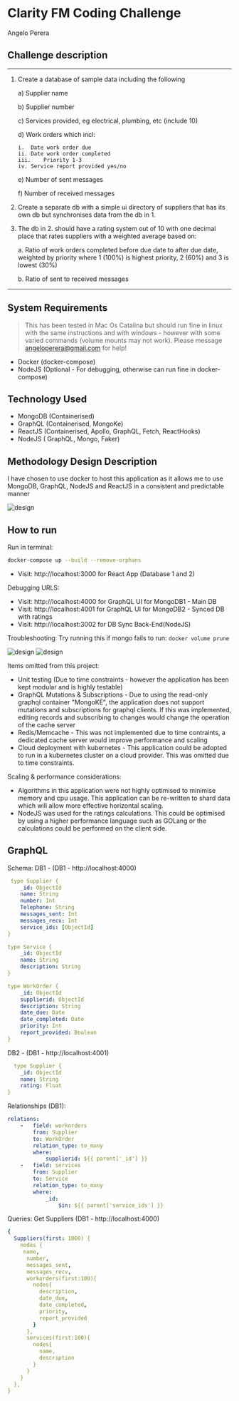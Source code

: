 # Clarity FM Coding Challenge
Angelo Perera

## Challenge description
---
1.	Create a database of sample data including the following

    a)	Supplier name

    b)	Supplier number

    c)	Services provided, eg electrical, plumbing, etc (include 10)
  
    d)	Work orders which incl:

        i.	Date work order due
        ii.	Date work order completed
        iii.	Priority 1-3
        iv.	Service report provided yes/no
    e)	Number of sent messages

    f) Number of received messages
  
2.	Create a separate db with a simple ui directory of suppliers that has its own db but synchronises data from the db in 1.

3.	The db in 2. should have a rating system out of 10 with one decimal place that rates suppliers with a weighted average based on:

    a.	Ratio of work orders completed before due date to after due date, weighted by priority where 1 (100%) is highest priority, 2 (60%) and 3 is lowest (30%)
    
    b.	Ratio of sent to received messages

---

## System Requirements
> This has been tested in Mac Os Catalina but should run fine in linux with the same instructions and with windows - however with some varied commands (volume mounts may not work). Please message angeloperera@gmail.com for help!
* Docker (docker-compose)
* NodeJS (Optional - For debugging, otherwise can run fine in docker-compose)


## Technology Used
* MongoDB (Containerised)
* GraphQL (Containerised, MongoKe)
* ReactJS (Containerised, Apollo, GraphQL, Fetch, ReactHooks)
* NodeJS ( GraphQL, Mongo, Faker)


## Methodology Design Description
I have chosen to use docker to host this application as it allows me to use MongoDB, GraphQL, NodeJS and ReactJS in a consistent and predictable manner

![design](ClarityDesign.png "Architectural Design")

## How to run
Run in terminal:
```bash
docker-compose up --build --remove-orphans
```

* Visit: http://localhost:3000 for React App (Database 1 and 2)

Debugging URLS:
* Visit: http://localhost:4000 for GraphQL UI for MongoDB1 - Main DB
* Visit: http://localhost:4001 for GraphQL UI for MongoDB2 - Synced DB with ratings
* Visit: http://localhost:3002 for DB Sync Back-End(NodeJS)

Troubleshooting:
Try running this if mongo fails to run:
`docker volume prune`

![design](DB1.png "Database 1")
![design](DB2.png "Database 2")

Items omitted from this project:
* Unit testing (Due to time constraints - however the application has been kept modular and is highly testable)
* GraphQL Mutations & Subscriptions - Due to using the read-only graphql container "MongoKE", the application does not support mutations and subscriptions for graphql clients. If this was implemented, editing records and subscribing to changes would change the operation of the cache server
* Redis/Memcache - This was not implemented due to time contraints, a dedicated cache server would improve performance and scaling
* Cloud deployment with kubernetes - This application could be adopted to run in a kubernetes cluster on a cloud provider. This was omitted due to time constraints.

Scaling & performance considerations:
* Algorithms in this application were not highly optimised to minimise memory and cpu usage. This application can be re-written to shard data which will allow more effective horizontal scaling.
* NodeJS was used for the ratings calculations. This could be optimised by using a higher performance language such as GOLang or the calculations could be performed on the client side.

## GraphQL
Schema:
DB1 -  (DB1 - http://localhost:4000)
```yml
 type Supplier {
    _id: ObjectId
    name: String
    number: Int
    Telephone: String
    messages_sent: Int
    messages_recv: Int
    service_ids: [ObjectId]
}

type Service {
    _id: ObjectId
    name: String
    description: String
}

type WorkOrder {
    _id: ObjectId
    supplierid: ObjectId
    description: String
    date_due: Date
    date_completed: Date
    priority: Int
    report_provided: Boolean
}
```
DB2 -  (DB1 - http://localhost:4001)
```yml
  type Supplier {
    _id: ObjectId
    name: String
    rating: Float
}
```

Relationships (DB1):
```yml
relations:
    -   field: workorders
        from: Supplier
        to: WorkOrder
        relation_type: to_many
        where:
            supplierid: ${{ parent['_id'] }}
    -   field: services
        from: Supplier
        to: Service
        relation_type: to_many
        where:
            _id: 
                $in: ${{ parent['service_ids'] }}            
```

Queries:
Get Suppliers (DB1 - http://localhost:4000)
```yml
{
  Suppliers(first: 1000) {
    nodes {
     name,
      number,
      messages_sent,
      messages_recv,
      workorders(first:100){
        nodes{
          description,
          date_due,
          date_completed,
          priority,
          report_provided
        }
      },
      services(first:100){
        nodes{
          name,
          description
        }
      }
    }
  },
}
```